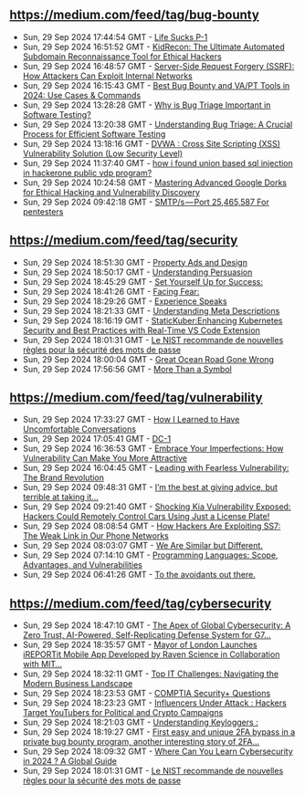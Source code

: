 ## https://medium.com/feed/tag/bug-bounty
- Sun, 29 Sep 2024 17:44:54 GMT - [Life Sucks P-1](https://freedium.cfd/https://medium.com/p/182d702bab02)
- Sun, 29 Sep 2024 16:51:52 GMT - [KidRecon: The Ultimate Automated Subdomain Reconnaissance Tool for Ethical Hackers](https://freedium.cfd/https://medium.com/p/afb8ed8ea883)
- Sun, 29 Sep 2024 16:48:57 GMT - [Server-Side Request Forgery (SSRF): How Attackers Can Exploit Internal Networks](https://freedium.cfd/https://medium.com/p/417ed78ae69b)
- Sun, 29 Sep 2024 16:15:43 GMT - [Best Bug Bounty and VA/PT Tools in 2024: Use Cases & Commands](https://freedium.cfd/https://medium.com/p/42986d594190)
- Sun, 29 Sep 2024 13:28:28 GMT - [Why is Bug Triage Important in Software Testing?](https://freedium.cfd/https://medium.com/p/678decfb727f)
- Sun, 29 Sep 2024 13:20:38 GMT - [Understanding Bug Triage: A Crucial Process for Efficient Software Testing](https://freedium.cfd/https://medium.com/p/790b9b353177)
- Sun, 29 Sep 2024 13:18:16 GMT - [DVWA : Cross Site Scripting (XSS) Vulnerability Solution (Low Security Level)](https://freedium.cfd/https://medium.com/p/452396997b5a)
- Sun, 29 Sep 2024 11:37:40 GMT - [how i found union based sql injection in hackerone public vdp program?](https://freedium.cfd/https://medium.com/p/7c76d61f6c77)
- Sun, 29 Sep 2024 10:24:58 GMT - [Mastering Advanced Google Dorks for Ethical Hacking and Vulnerability Discovery](https://freedium.cfd/https://medium.com/p/6d9e3dde0433)
- Sun, 29 Sep 2024 09:42:18 GMT - [SMTP/s — Port 25,465,587 For pentesters](https://freedium.cfd/https://medium.com/p/3e5706e081e9)

## https://medium.com/feed/tag/security
- Sun, 29 Sep 2024 18:51:30 GMT - [Property Ads and Design](https://freedium.cfd/https://medium.com/p/626c96db805b)
- Sun, 29 Sep 2024 18:50:17 GMT - [Understanding Persuasion](https://freedium.cfd/https://medium.com/p/29fbe1972217)
- Sun, 29 Sep 2024 18:45:29 GMT - [Set Yourself Up for Success:](https://freedium.cfd/https://medium.com/p/fa14eee49917)
- Sun, 29 Sep 2024 18:41:26 GMT - [Facing Fear:](https://freedium.cfd/https://medium.com/p/a2642ee5fbb3)
- Sun, 29 Sep 2024 18:29:26 GMT - [Experience Speaks](https://freedium.cfd/https://medium.com/p/eb671e9b7fde)
- Sun, 29 Sep 2024 18:21:33 GMT - [Understanding Meta Descriptions](https://freedium.cfd/https://medium.com/p/06d0a1d67a88)
- Sun, 29 Sep 2024 18:16:19 GMT - [StaticKuber:Enhancing Kubernetes Security and Best Practices with Real-Time VS Code Extension](https://freedium.cfd/https://medium.com/p/b68f0da26c1b)
- Sun, 29 Sep 2024 18:01:31 GMT - [Le NIST recommande de nouvelles règles pour la sécurité des mots de passe](https://freedium.cfd/https://medium.com/p/8b2a95f60f83)
- Sun, 29 Sep 2024 18:00:04 GMT - [Great Ocean Road Gone Wrong](https://freedium.cfd/https://medium.com/p/e96a262f260f)
- Sun, 29 Sep 2024 17:56:56 GMT - [More Than a Symbol](https://freedium.cfd/https://medium.com/p/69ed24c492d1)

## https://medium.com/feed/tag/vulnerability
- Sun, 29 Sep 2024 17:33:27 GMT - [How I Learned to Have Uncomfortable Conversations](https://freedium.cfd/https://medium.com/p/549126cbdd19)
- Sun, 29 Sep 2024 17:05:41 GMT - [DC-1](https://freedium.cfd/https://medium.com/p/42e3eeaa5363)
- Sun, 29 Sep 2024 16:36:53 GMT - [Embrace Your Imperfections: How Vulnerability Can Make You More Attractive](https://freedium.cfd/https://medium.com/p/73ecd68f5dce)
- Sun, 29 Sep 2024 16:04:45 GMT - [Leading with Fearless Vulnerability: The Brand Revolution](https://freedium.cfd/https://medium.com/p/f755c13dc8c7)
- Sun, 29 Sep 2024 09:48:31 GMT - [I’m the best at giving advice, but terrible at taking it…](https://freedium.cfd/https://medium.com/p/c6aa34799ce0)
- Sun, 29 Sep 2024 09:21:40 GMT - [Shocking Kia Vulnerability Exposed: Hackers Could Remotely Control Cars Using Just a License Plate!](https://freedium.cfd/https://medium.com/p/da94db91df30)
- Sun, 29 Sep 2024 08:08:54 GMT - [How Hackers Are Exploiting SS7: The Weak Link in Our Phone Networks](https://freedium.cfd/https://medium.com/p/f37e063b6493)
- Sun, 29 Sep 2024 08:03:07 GMT - [We Are Similar but Different.](https://freedium.cfd/https://medium.com/p/9a1b1282d5c7)
- Sun, 29 Sep 2024 07:14:10 GMT - [Programming Languages: Scope, Advantages, and Vulnerabilities](https://freedium.cfd/https://medium.com/p/efefd580d85a)
- Sun, 29 Sep 2024 06:41:26 GMT - [To the avoidants out there.](https://freedium.cfd/https://medium.com/p/5ed96363241b)

## https://medium.com/feed/tag/cybersecurity
- Sun, 29 Sep 2024 18:47:10 GMT - [The Apex of Global Cybersecurity: A Zero Trust, AI-Powered, Self-Replicating Defense System for G7…](https://freedium.cfd/https://medium.com/p/bb2134fae61d)
- Sun, 29 Sep 2024 18:35:57 GMT - [Mayor of London Launches iREPORTit Mobile App Developed by Raven Science in Collaboration with MIT…](https://freedium.cfd/https://medium.com/p/3c2eb6ff4a36)
- Sun, 29 Sep 2024 18:32:11 GMT - [Top IT Challenges: Navigating the Modern Business Landscape](https://freedium.cfd/https://medium.com/p/27c4c9aba7f1)
- Sun, 29 Sep 2024 18:23:53 GMT - [COMPTIA Security+ Questions](https://freedium.cfd/https://medium.com/p/f063bf2f9e4e)
- Sun, 29 Sep 2024 18:23:23 GMT - [Influencers Under Attack : Hackers Target YouTubers for Political and Crypto Campaigns](https://freedium.cfd/https://medium.com/p/c8da2174bf6b)
- Sun, 29 Sep 2024 18:21:03 GMT - [Understanding Keyloggers :](https://freedium.cfd/https://medium.com/p/e2a9fe9ea89e)
- Sun, 29 Sep 2024 18:19:27 GMT - [First easy and unique 2FA bypass in a private bug bounty program, another interesting story of 2FA…](https://freedium.cfd/https://medium.com/p/05c98d103c9c)
- Sun, 29 Sep 2024 18:09:32 GMT - [Where Can You Learn Cybersecurity in 2024 ? A Global Guide](https://freedium.cfd/https://medium.com/p/1632fe8cfec5)
- Sun, 29 Sep 2024 18:01:31 GMT - [Le NIST recommande de nouvelles règles pour la sécurité des mots de passe](https://freedium.cfd/https://medium.com/p/8b2a95f60f83)

